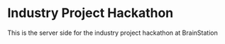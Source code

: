 # Industry Project Hackathon 
This is the server side for the industry project hackathon at BrainStation

